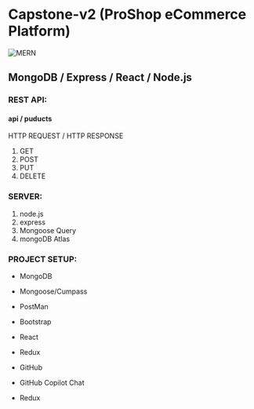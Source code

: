 # Capstone-v2 (ProShop eCommerce Platform)

![MERN](https://miro.medium.com/v2/0*hU4zJiyVwWcM0L-w.png)

## MongoDB / Express / React / Node.js

### REST API:
#### api / puducts

HTTP REQUEST /
HTTP RESPONSE

1. GET
2. POST
3. PUT
4. DELETE
 
### SERVER:

1. node.js
1. express
1. Mongoose Query
1. mongoDB Atlas

### PROJECT SETUP:

- MongoDB

- Mongoose/Cumpass

- PostMan

- Bootstrap

- React

- Redux

- GitHub

- GitHub Copilot Chat

- Redux

